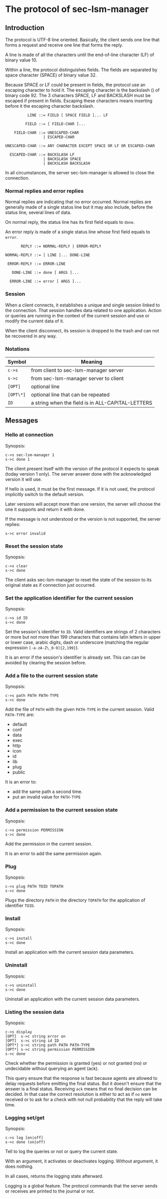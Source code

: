 # The protocol of sec-lsm-manager

## Introduction

The protocol is UTF-8 line oriented. Basically, the client sends one line that forms
a request and receive one line that forms the reply.

A line is made of all the characters until the end-of-line character (LF) of
binary value 10.

Within a line, the protocol distinguishes fields. The fields are separated by space
character (SPACE) of binary value 32.

Because SPACE or LF could be present in fields, the protocol use an escaping
character to hold it. The escaping character is the backslash (\) of binary code 92.
The 3 characters SPACE, LF and BACKSLASH must be escaped if present in fields.
Escaping these characters means inserting before it the escaping character backslash.

```bnf
          LINE ::= FIELD [ SPACE FIELD ]... LF

         FIELD ::= [ FIELD-CHAR ]...

    FIELD-CHAR ::= UNESCAPED-CHAR
                 | ESCAPED-CHAR

UNESCAPED-CHAR ::= ANY CHARACTER EXCEPT SPACE OR LF OR ESCAPED-CHAR

  ESCAPED-CHAR ::= BACKSLASH LF
                 | BACKSLASH SPACE
                 | BACKSLASH BACKSLASH
```

In all circumstances, the server sec-lsm-manager is allowed to close the connection.

### Normal replies and error replies

Normal replies are indicating that no error occurred. Normal replies
are generally made of a single status line but it may also include, before
the status line, several lines of data.

On normal reply, the status line has its first field equals to `done`.

An error reply is made of a single status line whose first field equals to `error`.

```bnf
       REPLY ::= NORMAL-REPLY | ERROR-REPLY

NORMAL-REPLY ::= [ LINE ]... DONE-LINE

 ERROR-REPLY ::= ERROR-LINE

   DONE-LINE ::= done [ ARGS ]...

  ERROR-LINE ::= error [ ARGS ]...
```

### Session

When a client connects, it establishes a unique and single session linked to the connection.
That session handles data related to one application. Action or queries are running in the
context of the current session and use or modify the current data of it.

When the client disconnect, its session is dropped to the trash and can not be recovered
in any way.

### Notations

| Symbol    | Meaning                                           |
| --------- | ------------------------------------------------- |
| `c->s`    | from client to sec-lsm-manager server             |
| `s->c`    | from sec-lsm-manager server to client             |
| `[OPT]`   | optional line                                     |
| `[OPT\*]` | optional line that can be repeated                |
| `ID`      | a string when the field is in ALL-CAPITAL-LETTERS |

## Messages

### Hello at connection

Synopsis:

```text
c->s sec-lsm-manager 1
s->c done 1
```

The client present itself with the version of the protocol it expects to
speak (today version 1 only). The server answer done with the acknowledged
version it will use.

If hello is used, it must be the first message. If it is not used, the
protocol implicitly switch to the default version.

Later versions will accept more than one version, the server will choose
the one it supports and return it with done.

If the message is not understood or the version is not supported, the server
replies:

```text
s->c error invalid
```

### Reset the session state

Synopsis:

```text
c->s clear
s->c done
```

The client asks sec-lsm-manager to reset the state of the session to its
original state as if connection just occurred.

### Set the application identifier for the current session

Synopsis:

```text
c->s id ID
s->c done
```

Set the session's identifier to `ID`. Valid identifiers are strings of 2 characters
or more but not more than 199 characters that contains latin letters in upper or
lower case, arabic digits, dash or underscore (matching the regular expression
`[-a-zA-Z\_0-9]{2,199}`).

It is an error if the session's identifier is already set.
This can can be avoided by clearing the session before.

### Add a file to the current session state

Synopsis:

```text
c->s path PATH PATH-TYPE
s->c done
```

Add the file of `PATH` with the given `PATH-TYPE` in the current session.
Valid `PATH-TYPE` are:

- default
- conf
- data
- exec
- http
- icon
- id
- lib
- plug
- public

It is an error to:

- add the same path a second time.
- put an invalid value for `PATH-TYPE`

### Add a permission to the current session state

Synopsis:

```text
c->s permission PERMISSION
s->c done
```

Add the permission in the current session.

It is an error to add the same permission again.

### Plug

Synopsis:

```text
c->s plug PATH TOID TOPATH
s->c done
```

Plugs the directory `PATH` in the directory `TOPATH` for the application
of identifier `TOID`.

### Install

Synopsis:

```text
c->s install
s->c done
```

Install an application with the current session data parameters.

### Uninstall

Synopsis:

```text
c->s uninstall
s->c done
```

Uninstall an application with the current session data parameters.

### Listing the session data

Synopsis:

```text
c->s display
[OPT]  s->c string error on
[OPT]  s->c string id ID
[OPT*] s->c string path PATH PATH-TYPE
[OPT*] s->c string permission PERMISSION
s->c done
```

Check whether the permission is granted (yes) or not granted (no)
or undecidable without querying an agent (ack).

This query ensure that the response is fast because agents are allowed to
delay requests before emitting the final status. But it doesn't ensure that
the answer is a final status. Receiving `ack` means that no final decision
can be decided. In that case the correct resolution is either to act as if
`no` were received or to ask for a check with not null probability that the
reply will take time.

### Logging set/get

Synopsis:

```text
c->s log [on|off]
s->c done (on|off)
```

Tell to log the queries or not or query the current state.

With an argument, it activates or deactivates logging. Without argument,
it does nothing.

In all cases, returns the logging state afterward.

Logging is a global feature. The protocol commands that the server sends or
receives are printed to the journal or not.
